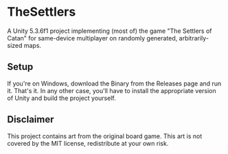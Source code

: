 # TheSettlers
A Unity 5.3.6f1 project implementing (most of) the game "The Settlers of Catan" for same-device multiplayer on randomly generated, arbitrarily-sized maps.

## Setup
If you're on Windows, download the Binary from the Releases page and run it. That's it.
In any other case, you'll have to install the appropriate version of Unity and build the project yourself.

## Disclaimer
This project contains art from the original board game. This art is not covered by the MIT license, redistribute at your own risk.
